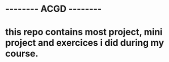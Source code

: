 # -------- ACGD -------- # 
# this repo contains most project, mini project and exercices i did during my course.
